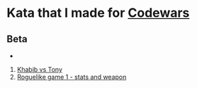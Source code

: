 # Kata that I made for [Codewars](https://www.codewars.com/)

## Beta
-
1. [Khabib vs Tony](https://www.codewars.com/kata/6506dfecaa1d5d000f791c45)
2. [Roguelike game 1 - stats and weapon](https://www.codewars.com/kata/651bfcbd409ea1001ef2c3cb)
